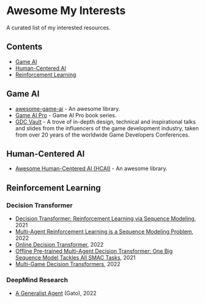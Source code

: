 # Awesome My Interests
A curated list of my interested resources.

## Contents

- [Game AI](#gameai)
- [Human-Centered AI](#hcai)
- [Reinforcement Learning](#reinforcementlearning)

## Game AI <a name="gameai"></a>
- [awesome-game-ai](https://github.com/datamllab/awesome-game-ai) - An awesome library.
- [Game AI Pro](http://www.gameaipro.com/) - Game AI Pro book series.
- [GDC Vault](https://www.gdcvault.com/) - A trove of in-depth design, technical and inspirational talks and slides from the influencers of the game development industry, taken from over 20 years of the worldwide Game Developers Conferences.

## Human-Centered AI <a name="hcai"></a>
- [Awesome Human-Centered AI (HCAI)](https://github.com/Open-Source-ML/awesome-human-centered-ai) - An awesome library.

## Reinforcement Learning <a name="reinforcementlearning"></a>

### Decision Transformer
- [Decision Transformer: Reinforcement Learning via Sequence Modeling](https://arxiv.org/abs/2106.01345), 2021
- [Multi-Agent Reinforcement Learning is a Sequence Modeling Problem](https://arxiv.org/abs/2205.14953), 2022
- [Online Decision Transformer](https://arxiv.org/abs/2202.05607#facebook), 2022
- [Offline Pre-trained Multi-Agent Decision Transformer: One Big Sequence Model Tackles All SMAC Tasks](https://arxiv.org/abs/2112.02845), 2021
- [Multi-Game Decision Transformers](https://arxiv.org/abs/2205.15241), 2022

### DeepMind Research
- [A Generalist Agent](https://arxiv.org/abs/2205.06175) (Gato), 2022
